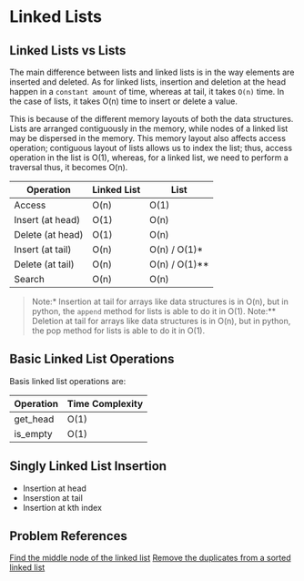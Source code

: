 # Linked Lists

## Linked Lists vs Lists

The main difference between lists and linked lists is in the way elements are inserted and deleted. As for linked lists, insertion and deletion at the head happen in a `constant amount` of time, whereas at tail, it takes `O(n)` time. In the case of lists, it takes O(n) time to insert or delete a value.

This is because of the different memory layouts of both the data structures. Lists are arranged contiguously in the memory, while nodes of a linked list may be dispersed in the memory. This memory layout also affects access operation; contiguous layout of lists allows us to index the list; thus, access operation in the list is O(1), whereas, for a linked list, we need to perform a traversal thus, it becomes O(n).

| Operation        | Linked List | List            |
| ---------------- | ----------- | --------------- |
| Access           | O(n)        | O(1)            |
| Insert (at head) | O(1)        | O(n)            |
| Delete (at head) | O(1)        | O(n)            |
| Insert (at tail) | O(n)        | O(n) / O(1)\*   |
| Delete (at tail) | O(n)        | O(n) / O(1)\*\* |
| Search           | O(n)        | O(n)            |

> Note:\* Insertion at tail for arrays like data structures is in O(n), but in python, the `append` method for lists is able to do it in O(1).
> Note:\*\* Deletion at tail for arrays like data structures is in O(n), but in python, the pop method for lists is able to do it in O(1).

## Basic Linked List Operations

Basis linked list operations are:

| Operation | Time Complexity |
| --------- | --------------- |
| get_head  | O(1)            |
| is_empty  | O(1)            |

## Singly Linked List Insertion

- Insertion at head
- Inserstion at tail
- Insertion at kth index

## Problem References

[Find the middle node of the linked list](https://leetcode.com/problems/middle-of-the-linked-list/description/)
[Remove the duplicates from a sorted linked list](https://leetcode.com/problems/remove-duplicates-from-sorted-list/)
